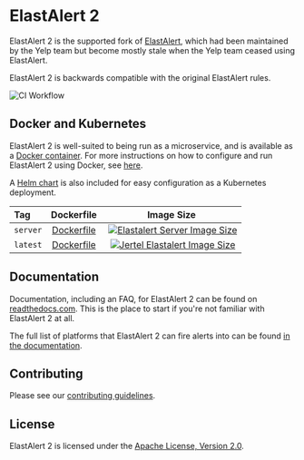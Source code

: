 # ElastAlert 2

ElastAlert 2 is the supported fork of [ElastAlert][0], which had been maintained by the Yelp team
but become mostly stale when the Yelp team ceased using ElastAlert.

ElastAlert 2 is backwards compatible with the original ElastAlert rules.

![CI Workflow](https://github.com/jertel/elastalert/workflows/master_build_test/badge.svg)

## Docker and Kubernetes

ElastAlert 2 is well-suited to being run as a microservice, and is available
as a [Docker container][2]. For more instructions on how to
configure and run ElastAlert 2 using Docker, see [here][8].

A [Helm chart][7] is also included for easy configuration as a Kubernetes deployment.

| Tag      | Dockerfile                                  | Image Size |
| :------- | :-----------------------------------------: | :-------------------------------------------------------------------------------------------------------------------------------------------------------------------------------------: |
| `server` | [Dockerfile](./ElastalertServer.Dockerfile) | [![Elastalert Server Image Size](https://img.shields.io/docker/image-size/barisgece/elastalert/server.svg?logo=docker&color=2496ED "Elastalert Server Image Size")][hub]                |
| `latest` | [Dockerfile](./Dockerfile)                  | [![Jertel Elastalert Image Size](https://img.shields.io/docker/image-size/jertel/elastalert2/latest.svg?logo=docker&color=2496ED "Jertel Elastalert Image Size")][hub2] |

## Documentation

Documentation, including an FAQ, for ElastAlert 2 can be found on [readthedocs.com][3]. This is the place to start if you're not familiar with ElastAlert 2 at all.

The full list of platforms that ElastAlert 2 can fire alerts into can be found [in the documentation][4].

## Contributing

Please see our [contributing guidelines][6].

## License

ElastAlert 2 is licensed under the [Apache License, Version 2.0][5].

[0]: https://github.com/yelp/elastalert
[1]: https://github.com/jertel/elastalert2/blob/master/examples/config.yaml.example
[2]: https://hub.docker.com/r/jertel/elastalert2
[3]: https://elastalert2.readthedocs.io/
[4]: https://elastalert2.readthedocs.io/en/latest/ruletypes.html#alerts
[5]: https://www.apache.org/licenses/LICENSE-2.0
[6]: https://github.com/jertel/elastalert2/blob/master/CONTRIBUTING.md
[7]: https://github.com/jertel/elastalert2/tree/master/chart/elastalert2
[8]: https://elastalert2.readthedocs.io/en/latest/running_elastalert.html
[hub]: https://hub.docker.com/repository/docker/barisgece/elastalert
[hub2]: https://hub.docker.com/layers/jertel/elastalert2/latest
